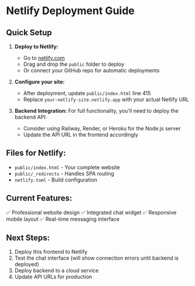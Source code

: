 # Netlify Deployment Guide

## Quick Setup

1. **Deploy to Netlify:**
   - Go to [netlify.com](https://netlify.com)
   - Drag and drop the `public` folder to deploy
   - Or connect your GitHub repo for automatic deployments

2. **Configure your site:**
   - After deployment, update `public/index.html` line 415
   - Replace `your-netlify-site.netlify.app` with your actual Netlify URL

3. **Backend Integration:**
   For full functionality, you'll need to deploy the backend API:
   - Consider using Railway, Render, or Heroku for the Node.js server
   - Update the API URL in the frontend accordingly

## Files for Netlify:
- `public/index.html` - Your complete website
- `public/_redirects` - Handles SPA routing
- `netlify.toml` - Build configuration

## Current Features:
✅ Professional website design
✅ Integrated chat widget
✅ Responsive mobile layout
✅ Real-time messaging interface

## Next Steps:
1. Deploy this frontend to Netlify
2. Test the chat interface (will show connection errors until backend is deployed)
3. Deploy backend to a cloud service
4. Update API URLs for production